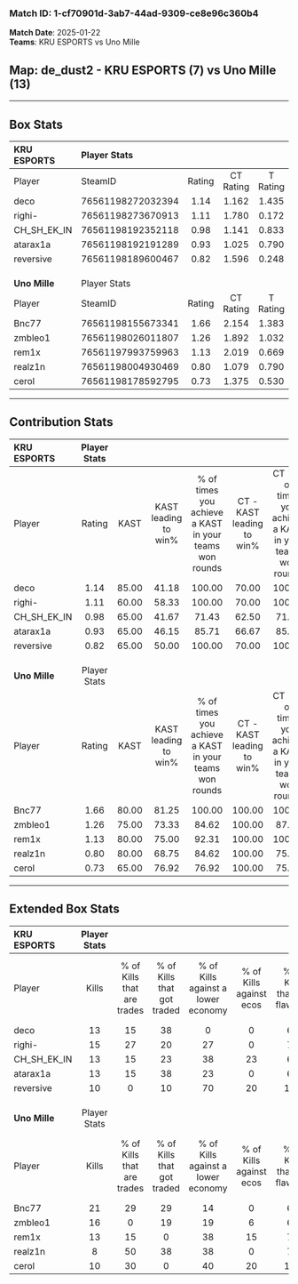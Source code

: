 ### Match ID: 1-cf70901d-3ab7-44ad-9309-ce8e96c360b4  
**Match Date**: 2025-01-22  
**Teams**: KRU ESPORTS vs Uno Mille  

## **Map**: de_dust2 - KRU ESPORTS (7) vs Uno Mille (13)  
---  

## Box Stats  

| **KRU ESPORTS** | Player Stats      |        |           |          |       |       |       |         |        |      |     |
| :- | :- | :-: | :-: | :-: | :-: | :-: | :-: | :-: | :-: | :-: | :-: |
| Player          | SteamID           | Rating | CT Rating | T Rating | KAST  |  ADR  | Kills | Assists | Deaths | K/D  | HS% |
| deco            | 76561198272032394 |  1.14  |   1.162   |  1.435   | 85.00 | 81.7  |  13   |    6    |   15   | 0.87 | 84  |
| righi-          | 76561198273670913 |  1.11  |   1.780   |  0.172   | 60.00 | 82.0  |  15   |    4    |   12   | 1.25 | 53  |
| CH_SH_EK_IN     | 76561198192352118 |  0.98  |   1.141   |  0.833   | 65.00 | 68.2  |  13   |    3    |   13   | 1.00 | 53  |
| atarax1a        | 76561198192191289 |  0.93  |   1.025   |  0.790   | 65.00 | 65.0  |  13   |    5    |   15   | 0.87 | 76  |
| reversive       | 76561198189600467 |  0.82  |   1.596   |  0.248   | 65.00 | 60.2  |  10   |    7    |   14   | 0.71 | 70  |
|                 |                   |        |           |          |       |       |       |         |        |      |     |
|                 |                   |        |           |          |       |       |       |         |        |      |     |
|                 |                   |        |           |          |       |       |       |         |        |      |     |
| **Uno Mille**   | Player Stats      |        |           |          |       |       |       |         |        |      |     |
| Player          | SteamID           | Rating | CT Rating | T Rating | KAST  |  ADR  | Kills | Assists | Deaths | K/D  | HS% |
| Bnc77           | 76561198155673341 |  1.66  |   2.154   |  1.383   | 80.00 | 119.4 |  21   |    4    |   11   | 1.91 | 52  |
| zmbleo1         | 76561198026011807 |  1.26  |   1.892   |  1.032   | 75.00 | 86.9  |  16   |    5    |   13   | 1.23 | 68  |
| rem1x           | 76561197993759963 |  1.13  |   2.019   |  0.669   | 80.00 | 84.3  |  13   |    5    |   14   | 0.93 | 15  |
| realz1n         | 76561198004930469 |  0.80  |   1.079   |  0.790   | 80.00 | 39.5  |   8   |    5    |   13   | 0.62 | 62  |
| cerol           | 76561198178592795 |  0.73  |   1.375   |  0.530   | 65.00 | 40.5  |  10   |    2    |   14   | 0.71 | 50  |
---  

## Contribution Stats  

| **KRU ESPORTS** | Player Stats |       |                      |                                                        |                           |                                                             |                          |                                                            |
| :- | :-: | :-: | :-: | :-: | :-: | :-: | :-: | :-: |
| Player          |    Rating    | KAST  | KAST leading to win% | % of times you achieve a KAST in your teams won rounds | CT - KAST leading to win% | CT - % of times you achieve a KAST in your teams won rounds | T - KAST leading to win% | T - % of times you achieve a KAST in your teams won rounds |
| deco            |     1.14     | 85.00 |        41.18         |                         100.00                         |           70.00           |                           100.00                            |           0.00           |                            0.00                            |
| righi-          |     1.11     | 60.00 |        58.33         |                         100.00                         |           70.00           |                           100.00                            |           0.00           |                            0.00                            |
| CH_SH_EK_IN     |     0.98     | 65.00 |        41.67         |                         71.43                          |           62.50           |                            71.43                            |           0.00           |                            0.00                            |
| atarax1a        |     0.93     | 65.00 |        46.15         |                         85.71                          |           66.67           |                            85.71                            |           0.00           |                            0.00                            |
| reversive       |     0.82     | 65.00 |        50.00         |                         100.00                         |           70.00           |                           100.00                            |           0.00           |                            0.00                            |
|                 |              |       |                      |                                                        |                           |                                                             |                          |                                                            |
|                 |              |       |                      |                                                        |                           |                                                             |                          |                                                            |
|                 |              |       |                      |                                                        |                           |                                                             |                          |                                                            |
| **Uno Mille**   | Player Stats |       |                      |                                                        |                           |                                                             |                          |                                                            |
| Player          |    Rating    | KAST  | KAST leading to win% | % of times you achieve a KAST in your teams won rounds | CT - KAST leading to win% | CT - % of times you achieve a KAST in your teams won rounds | T - KAST leading to win% | T - % of times you achieve a KAST in your teams won rounds |
| Bnc77           |     1.66     | 80.00 |        81.25         |                         100.00                         |          100.00           |                           100.00                            |          62.50           |                           100.00                           |
| zmbleo1         |     1.26     | 75.00 |        73.33         |                         84.62                          |          100.00           |                            87.50                            |          50.00           |                           80.00                            |
| rem1x           |     1.13     | 80.00 |        75.00         |                         92.31                          |          100.00           |                           100.00                            |          50.00           |                           80.00                            |
| realz1n         |     0.80     | 80.00 |        68.75         |                         84.62                          |          100.00           |                            75.00                            |          50.00           |                           100.00                           |
| cerol           |     0.73     | 65.00 |        76.92         |                         76.92                          |          100.00           |                            75.00                            |          57.14           |                           80.00                            |
---  

## Extended Box Stats  

| **KRU ESPORTS** | Player Stats |                            |                            |                                    |                         |                              |                                 |        |                             |                                     |                          |                               |                            |
| :- | :-: | :-: | :-: | :-: | :-: | :-: | :-: | :-: | :-: | :-: | :-: | :-: | :-: |
| Player          |    Kills     | % of Kills that are trades | % of Kills that got traded | % of Kills against a lower economy | % of Kills against ecos | % of Kills that are flawless | % of Kills that are close duels | Deaths | % of Deaths that get traded | % of Deaths against a lower economy | % of Deaths against ecos | % of Deaths that are flawless | % of Deaths that are close |
| deco            |      13      |             15             |             38             |                 0                  |            0            |              69              |                0                |   15   |             33              |                 13                  |            0             |              60               |             0              |
| righi-          |      15      |             27             |             20             |                 27                 |            0            |              73              |                7                |   12   |              8              |                 17                  |            0             |              67               |             8              |
| CH_SH_EK_IN     |      13      |             15             |             23             |                 38                 |           23            |              62              |                0                |   13   |             15              |                  8                  |            0             |              85               |             8              |
| atarax1a        |      13      |             15             |             38             |                 23                 |            0            |              69              |               15                |   15   |              0              |                 13                  |            0             |              100              |             0              |
| reversive       |      10      |             0              |             10             |                 70                 |           20            |             120              |                0                |   14   |             29              |                 21                  |            0             |              57               |             7              |
|                 |              |                            |                            |                                    |                         |                              |                                 |        |                             |                                     |                          |                               |                            |
|                 |              |                            |                            |                                    |                         |                              |                                 |        |                             |                                     |                          |                               |                            |
|                 |              |                            |                            |                                    |                         |                              |                                 |        |                             |                                     |                          |                               |                            |
| **Uno Mille**   | Player Stats |                            |                            |                                    |                         |                              |                                 |        |                             |                                     |                          |                               |                            |
| Player          |    Kills     | % of Kills that are trades | % of Kills that got traded | % of Kills against a lower economy | % of Kills against ecos | % of Kills that are flawless | % of Kills that are close duels | Deaths | % of Deaths that get traded | % of Deaths against a lower economy | % of Deaths against ecos | % of Deaths that are flawless | % of Deaths that are close |
| Bnc77           |      21      |             29             |             29             |                 14                 |            0            |              62              |                5                |   11   |              9              |                 36                  |            0             |              45               |             9              |
| zmbleo1         |      16      |             0              |             19             |                 19                 |            6            |              63              |                6                |   13   |             31              |                 38                  |            8             |              77               |             0              |
| rem1x           |      13      |             15             |             0              |                 38                 |           15            |              77              |                0                |   14   |             21              |                 21                  |            0             |              86               |             14             |
| realz1n         |      8       |             50             |             38             |                 38                 |            0            |              75              |               13                |   13   |             31              |                 23                  |            0             |              77               |             0              |
| cerol           |      10      |             30             |             0              |                 40                 |           20            |             100              |                0                |   14   |             36              |                 29                  |            0             |              71               |             0              |
